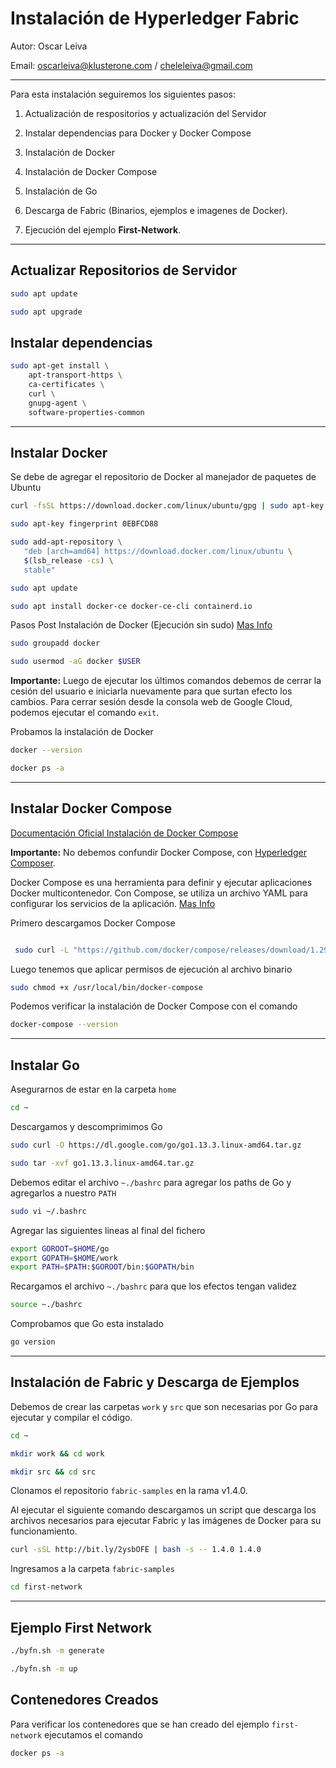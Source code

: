 # Instalación de Hyperledger Fabric
Autor: Oscar Leiva

Email: oscarleiva@klusterone.com / cheleleiva@gmail.com

---

Para esta instalación seguiremos los siguientes pasos:

1. Actualización de respositorios y actualización del Servidor

2. Instalar dependencias para Docker y Docker Compose

3. Instalación de Docker

4. Instalación de Docker Compose

5. Instalación de Go

6. Descarga de Fabric (Binarios, ejemplos e imagenes de Docker).

7. Ejecución del ejemplo **First-Network**.
-----

## Actualizar Repositorios de Servidor

```sh
sudo apt update
```
```sh
sudo apt upgrade
```

## Instalar dependencias

```sh
sudo apt-get install \
    apt-transport-https \
    ca-certificates \
    curl \
    gnupg-agent \
    software-properties-common
```
---
## Instalar Docker

Se debe de agregar el repositorio de Docker al manejador de paquetes de Ubuntu

```sh
curl -fsSL https://download.docker.com/linux/ubuntu/gpg | sudo apt-key add -

sudo apt-key fingerprint 0EBFCD88

sudo add-apt-repository \
   "deb [arch=amd64] https://download.docker.com/linux/ubuntu \
   $(lsb_release -cs) \
   stable"

sudo apt update

sudo apt install docker-ce docker-ce-cli containerd.io

```

Pasos Post Instalación de Docker (Ejecución sin sudo) [Mas Info](https://docs.docker.com/engine/install/linux-postinstall/)

```sh
sudo groupadd docker

sudo usermod -aG docker $USER
```

**Importante:** Luego de ejecutar los últimos comandos debemos de cerrar la cesión del usuario e iniciarla nuevamente para que surtan efecto los cambios. Para cerrar sesión desde la consola web de Google Cloud, podemos ejecutar el comando `exit`.


Probamos la instalación de Docker

```sh
docker --version

docker ps -a

```
---
## Instalar Docker Compose

[Documentación Oficial Instalación de Docker Compose](https://docs.docker.com/compose/install/)

**Importante:** No debemos confundir Docker Compose, con [Hyperledger Composer](https://hyperledger.github.io/composer/latest/).

Docker Compose es una herramienta para definir y ejecutar aplicaciones Docker multicontenedor. Con Compose, se utiliza un archivo YAML para configurar los servicios de la aplicación. [Mas Info](https://docs.docker.com/compose/)

Primero descargamos Docker Compose

```sh

 sudo curl -L "https://github.com/docker/compose/releases/download/1.29.2/docker-compose-$(uname -s)-$(uname -m)" -o /usr/local/bin/docker-compose
```
Luego tenemos que aplicar permisos de ejecución al archivo binario

```sh
sudo chmod +x /usr/local/bin/docker-compose
```

Podemos verificar la instalación de Docker Compose con el comando

```sh
docker-compose --version
```

---

## Instalar Go

Asegurarnos de estar en la carpeta `home`

```sh
cd ~
```
Descargamos y descomprimimos Go

```sh
sudo curl -O https://dl.google.com/go/go1.13.3.linux-amd64.tar.gz

sudo tar -xvf go1.13.3.linux-amd64.tar.gz

```

Debemos editar el archivo `~./bashrc` para agregar los paths de Go y agregarlos a nuestro `PATH`

```sh
sudo vi ~/.bashrc
```

Agregar las siguientes lineas al final del fichero

```sh
export GOROOT=$HOME/go
export GOPATH=$HOME/work
export PATH=$PATH:$GOROOT/bin:$GOPATH/bin
```

Recargamos el archivo `~./bashrc` para que los efectos tengan validez

```sh
source ~./bashrc
```

Comprobamos que Go esta instalado

```sh
go version

```
---
## Instalación de Fabric y Descarga de Ejemplos

Debemos de crear las carpetas `work` y `src` que son necesarias por Go para ejecutar y compilar el código.

```sh
cd ~

mkdir work && cd work

mkdir src && cd src
```

Clonamos el repositorio `fabric-samples` en la rama v1.4.0.

Al ejecutar el siguiente comando descargamos un script que descarga los archivos necesarios para ejecutar Fabric y las imágenes de Docker para su funcionamiento.

```sh
curl -sSL http://bit.ly/2ysbOFE | bash -s -- 1.4.0 1.4.0
```

Ingresamos a la carpeta `fabric-samples`

```sh
cd first-network
```
---
## Ejemplo First Network

```sh
./byfn.sh -m generate

./byfn.sh -m up
```

## Contenedores Creados

Para verificar los contenedores que se han creado del ejemplo `first-network` ejecutamos el comando

```sh
docker ps -a
```


